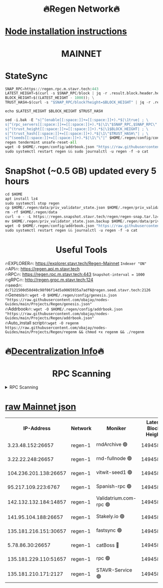 <h1 align="center"> 🔥Regen Network🔥</h1>

[Node installation instructions](https://github.com/obajay/nodes-Guides/tree/main/Projects/Regen)
=
<h1 align="center"> MAINNET</h1>

# StateSync
```python
SNAP_RPC=https://regen.rpc.m.stavr.tech:443
LATEST_HEIGHT=$(curl -s $SNAP_RPC/block | jq -r .result.block.header.height); \
BLOCK_HEIGHT=$((LATEST_HEIGHT - 1000)); \
TRUST_HASH=$(curl -s "$SNAP_RPC/block?height=$BLOCK_HEIGHT" | jq -r .result.block_id.hash)

echo $LATEST_HEIGHT $BLOCK_HEIGHT $TRUST_HASH

sed -i.bak -E "s|^(enable[[:space:]]+=[[:space:]]+).*$|\1true| ; \
s|^(rpc_servers[[:space:]]+=[[:space:]]+).*$|\1\"$SNAP_RPC,$SNAP_RPC\"| ; \
s|^(trust_height[[:space:]]+=[[:space:]]+).*$|\1$BLOCK_HEIGHT| ; \
s|^(trust_hash[[:space:]]+=[[:space:]]+).*$|\1\"$TRUST_HASH\"| ; \
s|^(seeds[[:space:]]+=[[:space:]]+).*$|\1\"\"|" $HOME/.regen/config/config.toml
regen tendermint unsafe-reset-all
wget -O $HOME/.regen/config/addrbook.json "https://raw.githubusercontent.com/obajay/nodes-Guides/main/Projects/Regen/addrbook.json"
sudo systemctl restart regen && sudo journalctl -u regen -f -o cat
```
# SnapShot (~0.5 GB) updated every 5 hours
```python
cd $HOME
apt install lz4
sudo systemctl stop regen
cp $HOME/.regen/data/priv_validator_state.json $HOME/.regen/priv_validator_state.json.backup
rm -rf $HOME/.regen/data
curl -o - -L https://regen.snapshot.stavr.tech/regen/regen-snap.tar.lz4 | lz4 -c -d - | tar -x -C $HOME/.regen --strip-components 2
mv $HOME/.regen/priv_validator_state.json.backup $HOME/.regen/data/priv_validator_state.json
wget -O $HOME/.regen/config/addrbook.json "https://raw.githubusercontent.com/obajay/nodes-Guides/main/Projects/Regen/addrbook.json"
sudo systemctl restart regen && journalctl -u regen -f -o cat
```

 <h1 align="center"> Useful Tools</h1>

🔥EXPLORER🔥:     https://explorer.stavr.tech/Regen-Mainnet        `Indexer "ON"` \
🔥API🔥:          https://regen.api.m.stavr.tech \
🔥RPC🔥:          https://regen.rpc.m.stavr.tech:443              `Snapshot-interval = 1000` \
🔥gRPC🔥:         http://regen.grpc.m.stavr.tech:124 \
🔥seed🔥:      `dc7121500d58d40c98f06f14d5a9065935a7adf6@regen.seed.stavr.tech:2126` \
🔥Genesis🔥:   `wget -O $HOME/.regen/config/genesis.json "https://raw.githubusercontent.com/obajay/nodes-Guides/main/Projects/Regen/genesis.json"` \
🔥Addrbook🔥:  `wget -O $HOME/.regen/config/addrbook.json "https://raw.githubusercontent.com/obajay/nodes-Guides/main/Projects/Regen/addrbook.json"` \
🔥Auto_install script🔥:`wget -O regenm https://raw.githubusercontent.com/obajay/nodes-Guides/main/Projects/Regen/regenm && chmod +x regenm && ./regenm`

🔥[Decentralization Info](https://github.com/obajay/StateSync-snapshots/tree/main/Projects/Regen/Decentralization)🔥
=
<h1 align="center"> RPC Scanning</h1>

<details>
<summary>RPC Scanning</summary>

<h2 align="center"> We scan nodes in real time every 4 hours. And we provide the final result of RPC endpoints.
We cannot influence the operation of these nodes in any way. </h2>


```python
If Voting Power is higher than 0 --> then the Node is a validator of the network and may be subject to attack and be a potential threat to the chain.
```
```python
We marked such validators with a red symbol
```

</details>

[raw Mainnet json](https://rpc-check.regenm.stavr.tech/regenm/rpc-regenm-result.json)
=


<table><tr><th>IP-Address</th><th>Network</th><th>Moniker</th><th>Latest Block Height</th><th>Earliest Block Height</th><th>Catching Up</th><th>Tx Index</th><th>Voting Power</th><th>Scan Time</th></tr><tr><td>3.23.48.152:26657</td><td>regen-1</td><td>rndArchive 🟢</td><td>14945837</td><td>1</td><td>False</td><td>on</td><td>0</td><td>2024-03-02T19:02:36.458313209UTC</td></tr><tr><td>3.22.22.248:26657</td><td>regen-1</td><td>rnd-fullnode 🟢</td><td>14945837</td><td>4134001</td><td>False</td><td>on</td><td>0</td><td>2024-03-02T19:02:33.793846833UTC</td></tr><tr><td>104.236.201.138:26657</td><td>regen-1</td><td>vitwit-seed1 🟢</td><td>14945833</td><td>8943001</td><td>False</td><td>on</td><td>0</td><td>2024-03-02T19:02:10.055480594UTC</td></tr><tr><td>95.217.109.223:6767</td><td>regen-1</td><td>Spanish-rpc 🟢</td><td>14945840</td><td>10068001</td><td>False</td><td>on</td><td>0</td><td>2024-03-02T19:02:49.588499514UTC</td></tr><tr><td>142.132.132.184:14857</td><td>regen-1</td><td>Validatrium.com-rpc 🟢</td><td>14945840</td><td>11175001</td><td>False</td><td>on</td><td>0</td><td>2024-03-02T19:02:49.848553720UTC</td></tr><tr><td>141.95.104.188:26657</td><td>regen-1</td><td>Stakely.io 🟢</td><td>14945836</td><td>13442501</td><td>False</td><td>on</td><td>0</td><td>2024-03-02T19:02:27.007192343UTC</td></tr><tr><td>135.181.216.151:30657</td><td>regen-1</td><td>fastsync 🟢</td><td>14945838</td><td>14457001</td><td>False</td><td>off</td><td>0</td><td>2024-03-02T19:02:39.082249711UTC</td></tr><tr><td>5.78.86.30:26657</td><td>regen-1</td><td>catBoss 🔴</td><td>14945842</td><td>14797001</td><td>False</td><td>on</td><td>9086708999</td><td>2024-03-02T19:03:05.173222078UTC</td></tr><tr><td>135.181.229.110:51657</td><td>regen-1</td><td>rpc 🟢</td><td>14945835</td><td>14844001</td><td>False</td><td>on</td><td>0</td><td>2024-03-02T19:02:24.741297320UTC</td></tr><tr><td>135.181.210.171:2127</td><td>regen-1</td><td>STAVR-Service 🟢</td><td>14945843</td><td>14944001</td><td>False</td><td>on</td><td>0</td><td>2024-03-02T19:03:09.565527174UTC</td></tr></table>
